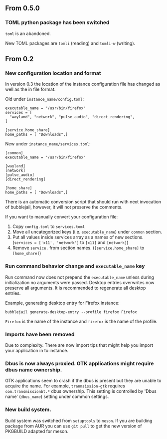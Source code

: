 <!--
SPDX-License-Identifier: GPL-3.0-or-later
SPDX-FileCopyrightText: 2020 igo95862
-->
## From 0.5.0

### TOML python package has been switched

`toml` is an abandoned.

New TOML packages are `tomli` (reading) and `tomli-w` (writing).

## From 0.2

### New configuration location and format

In version 0.3 the location of the instance configuration file
has changed as well as the in file format.

Old under `instance_name/config.toml`:
```
executable_name = "/usr/bin/firefox"
services = [
  "wayland", "network", "pulse_audio", "direct_rendering",
]

[service.home_share]
home_paths = [ "Downloads",]
```

New under `instance_name/services.toml`:
```
[common]
executable_name = "/usr/bin/firefox"

[wayland]
[network]
[pulse_audio]
[direct_rendering]

[home_share]
home_paths = [ "Downloads",]
```

There is an automatic conversion script that should run with next
invocation of bubblejail, however, it will not preserve the comments.

If you want to manually convert your configuration file:

1. Copy `config.toml` to `services.toml`
1. Move all uncategorized keys (i.e. `executable_name`) under `common` section.
1. Put all values inside services array as a names of new sections. (`services = ['x11', 'network']` to `[x11]` and `[network]`)
1. Remove `service.` from section names. (`[service.home_share]` to `[home_share]`)

### Run command behavior change and `executable_name` key

Run command now does not prepend the `executable_name` unless during initialization no arguments were passed.
Desktop entries overwrites now preserve all arguments.
It is recommended to regenerate all desktop entries.

Example, generating desktop entry for Firefox instance:
```
bubblejail generate-desktop-entry --profile firefox Firefox
```
`Firefox` is the name of the instance and `firefox` is the name of the profile.

### Imports have been removed

Due to complexity. There are now import tips that might help you import your application in to instance.

### Dbus is now always proxied. GTK applications might require dbus name ownership.

GTK applications seem to crash if the dbus is present but they are unable to acquire the name.
For example, `tranmsission-gtk` requires `com.transmissionbt.*` dbus ownership.
This setting is controlled by  'Dbus name' (`dbus_name`) setting under common settings.

### New build system.

Build system was switched from `setuptools` to `meson`. If you are building package from AUR you can
use `git pull` to get the new version of PKGBUILD adapted for meson.
